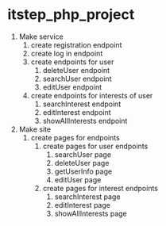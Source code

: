 # itstep_php_project

1. Make service
    1. create registration endpoint
    2. create log in endpoint
    3. create endpoints for user
        1. deleteUser endpoint
        2. searchUser endpoint
        3. editUser endpoint
    4. create endpoints for interests of user
        1. searchInterest endpoint
        2. editInterest endpoint 
        3. showAllInterests endpoint
2. Make site
    1. create pages for endpoints
        1. create pages for user endpoints
            1. searchUser page
            2. deleteUser page
            3. getUserInfo page
            4. editUser page
        2. create pages for interest endpoints
            1. searchInterest page
            2. editInterest page
            3. showAllInterests page